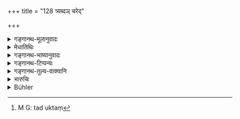 +++
title = "128 त्र्यब्दञ् चरेद्"

+++

<details><summary>गङ्गानथ-मूलानुवादः</summary>

Or, he may perform, for three years, the penance of the ‘Brāhmaṇa-killer,’ keeping himself under control and wearing matted locks, living far off from the village, having his abode at the root of a tree.—(128)
</details>

<details><summary>मेधातिथिः</summary>

आद्यो ऽर्धः श्लोकस् "तुरीयः" (म्ध् ११.१२६) इतरस्यानुवादः ।

- **जटी**ति चीरखट्वाङ्गधारणादिनिवृत्त्यर्थम् इति <u>केचित्</u> । 

- <u>तद् अयुक्तम्</u>[^१८६] । तत्रैव ते धर्मास् तदीयतुरीयभगतिदेशो नान्येषां सत्य् अपि संभवे, सरस्वतीपरिसर्पणादीनाम् इव प्रयोजनसत्त्वोपपत्तौ ।


[^१८६]:
     M G: tad uktaṃ

- **दूरत** इति ग्रामान् निवृत्तिः । **वृक्षमूले** कुटीं कृत्वेति ॥ ११.१२८ ॥
</details>

<details><summary>गङ्गानथ-भाष्यानुवादः</summary>

The first half of the verse explains what is meant by the ‘one-fourth’ mentioned in the preceding verse.

‘*Wearing matted* *locks*.’— Some people hold that this is meant to exclude the wearing of rags, carrying of a part of the bedstead and so forth (which have been prescribed for the Brāhmaṇa-killer).

This, however, is not right. For what the present verse does is to apply to the case in question the ‘one fourth’ part of only those details that have been prescribed for the Brāhmaṇa-killer, and not of anything else, even though some such be possible;—walking against the current, of the Sarasvatī and such other (optional) details (laid down in 78 *et. seq*.,) being adopted only when there is some necessity for them.

‘*Far off*’— All that this means is that he should not remain in the village.

‘*Under the root of a tree*’;—*i.e*.., having built a hut there.—(128)
</details>

<details><summary>गङ्गानथ-टिप्पन्यः</summary>

According to Medhātithi and Rāghavānanda this verse only reiterates what has been prescribed in verse 126, all the details of which are meant to be observed in the present connection;—but according to Govindarāja and Kullūka, the special details, of carrying the skull and so forth, which are not expressly mentioned here, are not meant here.

This verse is quoted in *Parāśaramādhava* (Prāyaścitta, p. 128);—and in
*Prāyaścittaviveka* (pp. 216 and 534).
</details>

<details><summary>गङ्गानथ-तुल्य-वाक्यानि</summary>

**(verses 11.126-130)  
**

See Comparative notes for [Verse 11.126].
</details>

<details><summary>भारुचिः</summary>

**जटिल**वचनं नियमार्थत्वाद् अन्येषां खट्वाङ्गीत्येवमादीनां निवृत्त्यर्थम् ॥ ११.१२७ ॥
</details>

<details><summary>Bühler</summary>

129	Or he may perform the penance prescribed for the murderer of a Brahmana during three years, controlling himself, wearing his hair in braids, staying far away from the village, and dwelling at the root of a tree.
</details>
